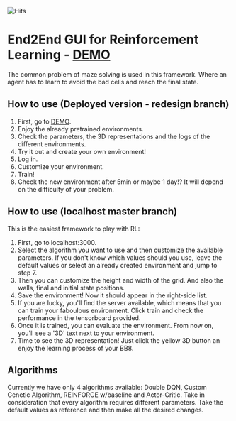 ![Hits](https://hitcounter.pythonanywhere.com/count/tag.svg?url=https%3A%2F%2Fgithub.com%2Fjuanjo3ns%2Fend2endRL)
# End2End GUI for Reinforcement Learning - [DEMO](https://end2endrl.web.app)

The common problem of maze solving is used in this framework. Where an agent has to learn to avoid the bad cells and reach the final state.

## How to use (Deployed version - redesign branch)
  1. First, go to [DEMO](end2endrl.web.app). 
  2. Enjoy the already pretrained environments.
  3. Check the parameters, the 3D representations and the logs of the different environments.
  4. Try it out and create your own environment!
  5. Log in.
  6. Customize your environment.
  7. Train!
  8. Check the new environment after 5min or maybe 1 day!? It will depend on the difficulty of your problem.
  

## How to use (localhost master branch)
This is the easiest framework to play with RL: 
  1. First, go to localhost:3000. 
  2. Select the algorithm you want to use and then customize the available parameters. If you don't know which values should you use, leave the default values or select an already created environment and jump to step 7.
  3. Then you can customize the height and width of the grid. And also the walls, final and initial state positions.
  4. Save the environment! Now it should appear in the right-side list.
  5. If you are lucky, you'll find the server available, which means that you can train your faboulous environment. Click train and check the performance in the tensorboard provided.
  6. Once it is trained, you can evaluate the environment. From now on, you'll see a '3D' text next to your environment.
  7. Time to see the 3D representation! Just click the yellow 3D button an enjoy the learning process of your BB8.

## Algorithms
Currently we have only 4 algorithms available: Double DQN, Custom Genetic Algorithm, REINFORCE w/baseline and Actor-Critic. Take in consideration that every algorithm requires different parameters. Take the default values as reference and then make all the desired changes.

